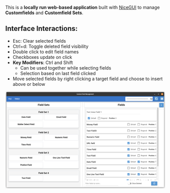 This is a **locally run web-based application** built with [NiceGUI](https://github.com/zauberzeug/nicegui) to manage **Customfields** and **Customfield Sets**.

## Interface Interactions:
- Esc: Clear selected fields
- Ctrl+d: Toggle deleted field visibility
- Double click to edit field names
- Checkboxes update on click
- **Key Modifiers**: Ctrl and Shift
    - Can be used together while selecting fields
    - Selection based on last field clicked
- Move selected fields by right clicking a target field and choose to insert above or below
    
![](screenshot.png)